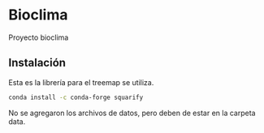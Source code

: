 # Bioclima

Proyecto bioclima

## Instalación

Esta es la librería para el treemap se utiliza.

```bash
conda install -c conda-forge squarify
```

No se agregaron los archivos de datos, pero deben de estar en la carpeta data.